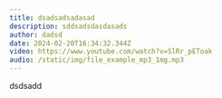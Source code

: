 ```yaml
---
title: dsadsadsadasad
description: sddsadsdasdasads
author: dadsd
date: 2024-02-20T16:34:32.344Z
video: https://www.youtube.com/watch?v=SlRr_pEToak
audio: /static/img/file_example_mp3_1mg.mp3
---
```

d﻿sdsadd